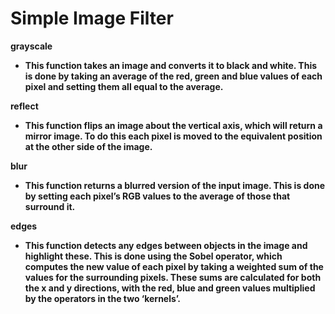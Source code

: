 # Simple Image Filter
 
<b>grayscale<b/>
- This function takes an image and converts it to black and white. This is done by taking an average of the red, green and blue values of each pixel and setting them all equal to the average.

<b>reflect<b/>
- This function flips an image about the vertical axis, which will return a mirror image. To do this each pixel is moved to the equivalent position at the other side of the image.

<b>blur<b/>
- This function returns a blurred version of the input image. This is done by setting each pixel’s RGB values to the average of those that surround it.

<b>edges<b/>
- This function detects any edges between objects in the image and highlight these. This is done using the Sobel operator, which computes the new value of each pixel by taking a weighted sum of the values for the surrounding pixels. These sums are calculated for both the x and y directions, with the red, blue and green values multiplied by the operators in the two ‘kernels’.
